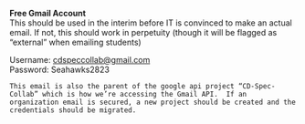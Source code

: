 **Free Gmail Account**  
	This should be used in the interim before IT is convinced to make an actual email.  If not, this should work in perpetuity (though it will be flagged as “external” when emailing students)

Username: [cdspeccollab@gmail.com](mailto:cdspeccollab@gmail.com)  
Password: Seahawks2823

	This email is also the parent of the google api project “CD-Spec-Collab” which is how we’re accessing the Gmail API.  If an organization email is secured, a new project should be created and the credentials should be migrated.